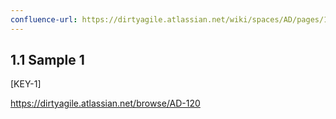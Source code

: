 ```yaml
---
confluence-url: https://dirtyagile.atlassian.net/wiki/spaces/AD/pages/1115848706/sample+1
---
```

## 1.1 Sample 1

[KEY-1]

https://dirtyagile.atlassian.net/browse/AD-120
